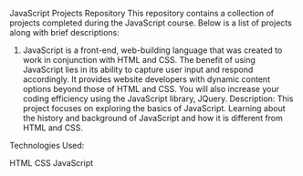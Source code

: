 JavaScript Projects Repository
This repository contains a collection of projects completed during the JavaScript course. Below is a list of projects along with brief descriptions:

1. JavaScript is a front-end, web-building language that was created to work in conjunction with HTML and CSS. The benefit of using JavaScript lies in its ability to capture user input and respond accordingly. It provides website developers with dynamic content options beyond those of HTML and CSS. You will also increase your coding efficiency using the JavaScript library, JQuery.
Description: This project focuses on exploring the basics of JavaScript. Learning about the history and background of JavaScript and how it is different from HTML and CSS.

Technologies Used:

HTML
CSS
JavaScript
